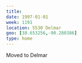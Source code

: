 ```yaml
---
title:
date: 1997-01-01
week: 1191
location: 5530 Delmar
geo: [38.653256,-90.280386]
type: home
---
```


Moved to Delmar
<!--
  on the diving line
-->
